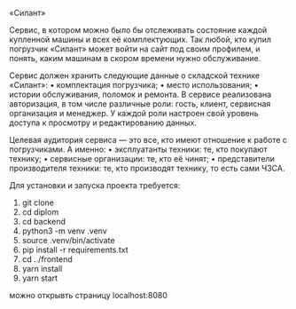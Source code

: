 «Силант»

Сервис, в котором можно было бы отслеживать состояние каждой купленной машины и всех её комплектующих. Так любой, кто купил погрузчик «Силант» может войти на сайт под своим профилем, и понять, каким машинам в скором времени нужно обслуживание.

Сервис должен хранить следующие данные о складской технике «Силант»:
	•	комплектация погрузчика;
	•	место использования;
	•	истории обслуживания, поломок и ремонта.
В сервисе реализована авторизация, в том числе различные роли: гость, клиент, сервисная организация и менеджер. У каждой роли настроен свой уровень доступа к просмотру и редактированию данных.

Целевая аудитория сервиса — это все, кто имеют отношение к работе с погрузчиками. А именно:
	•	эксплуатанты техники: те, кто покупают технику;
	•	сервисные организации: те, кто её чинят;
	•	представители производителя техники: те, кто производят технику, то есть сами ЧЗСА.

 
Для установки и запуска проекта требуется:
1. git clone
2. cd diplom
3. cd backend
4. python3 -m venv .venv
5. source .venv/bin/activate
6. pip install -r requirements.txt
7. cd ../frontend
8. yarn install
9. yarn start

можно открывть страницу localhost:8080
